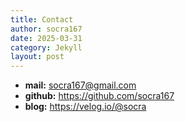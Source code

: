 ```yaml
---
title: Contact
author: socra167
date: 2025-03-31
category: Jekyll
layout: post
---
```


- **mail:** socra167@gmail.com
- **github:** https://github.com/socra167
- **blog:** https://velog.io/@socra
